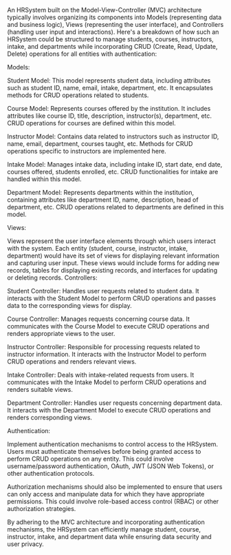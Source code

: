 An HRSystem built on the Model-View-Controller (MVC) architecture typically involves organizing its components into Models (representing data and business logic), Views (representing the user interface), and Controllers (handling user input and interactions). Here's a breakdown of how such an HRSystem could be structured to manage students, courses, instructors, intake, and departments while incorporating CRUD (Create, Read, Update, Delete) operations for all entities with authentication:

Models:

Student Model: This model represents student data, including attributes such as student ID, name, email, intake, department, etc. It encapsulates methods for CRUD operations related to students.

Course Model: Represents courses offered by the institution. It includes attributes like course ID, title, description, instructor(s), department, etc. CRUD operations for courses are defined within this model.

Instructor Model: Contains data related to instructors such as instructor ID, name, email, department, courses taught, etc. Methods for CRUD operations specific to instructors are implemented here.

Intake Model: Manages intake data, including intake ID, start date, end date, courses offered, students enrolled, etc. CRUD functionalities for intake are handled within this model.

Department Model: Represents departments within the institution, containing attributes like department ID, name, description, head of department, etc. CRUD operations related to departments are defined in this model.

Views:

Views represent the user interface elements through which users interact with the system. Each entity (student, course, instructor, intake, department) would have its set of views for displaying relevant information and capturing user input. These views would include forms for adding new records, tables for displaying existing records, and interfaces for updating or deleting records.
Controllers:

Student Controller: Handles user requests related to student data. It interacts with the Student Model to perform CRUD operations and passes data to the corresponding views for display.

Course Controller: Manages requests concerning course data. It communicates with the Course Model to execute CRUD operations and renders appropriate views to the user.

Instructor Controller: Responsible for processing requests related to instructor information. It interacts with the Instructor Model to perform CRUD operations and renders relevant views.

Intake Controller: Deals with intake-related requests from users. It communicates with the Intake Model to perform CRUD operations and renders suitable views.

Department Controller: Handles user requests concerning department data. It interacts with the Department Model to execute CRUD operations and renders corresponding views.

Authentication:

Implement authentication mechanisms to control access to the HRSystem. Users must authenticate themselves before being granted access to perform CRUD operations on any entity. This could involve username/password authentication, OAuth, JWT (JSON Web Tokens), or other authentication protocols.

Authorization mechanisms should also be implemented to ensure that users can only access and manipulate data for which they have appropriate permissions. This could involve role-based access control (RBAC) or other authorization strategies.

By adhering to the MVC architecture and incorporating authentication mechanisms, the HRSystem can efficiently manage student, course, instructor, intake, and department data while ensuring data security and user privacy.
